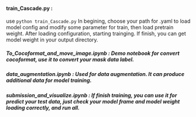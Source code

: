 #### train_Cascade.py :  
use ```python train_Cascade.py``` In begining, choose your path for .yaml to load model config and modify some parameter for train, then load pretrain weight. After loading configuration, starting trainging. If finish, you can get model weight in your output directory.  

##### To_Cocoformat_and_move_image.ipynb : Demo notebook for convert cocoformat, use it to convert your mask data label.  
##### data_augmentation.ipynb	: Used for data augmentation. It can produce additional data for model training.  
##### submission_and_visualize.ipynb : If finish training, you can use it for predict your test data, just check your model frame and model weight loading correctly, and run all.
